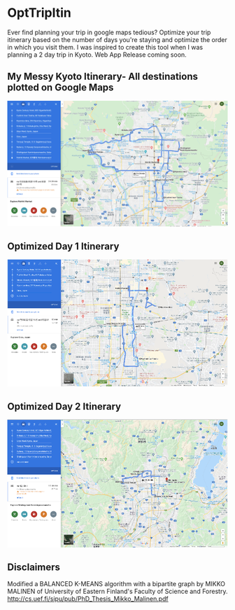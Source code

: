 # OptTripItin
Ever find planning your trip in google maps tedious? Optimize your trip itinerary based on the number of days you're staying and optimize the order in which you visit them. I was inspired to create this tool when I was planning a 2 day trip in Kyoto. Web App Release coming soon.

## My Messy Kyoto Itinerary- All destinations plotted on Google Maps
![kyoto-all](kyoto-all.png)

## Optimized Day 1 Itinerary
![kyoto-day1](kyoto-day1.png)
## Optimized Day 2 Itinerary
![kyoto-day2](kyoto-day2.png)

## Disclaimers
Modified a BALANCED K-MEANS algorithm with a bipartite graph by MIKKO MALINEN of University of Eastern Finland's Faculty of Science and Forestry.
http://cs.uef.fi/sipu/pub/PhD_Thesis_Mikko_Malinen.pdf
